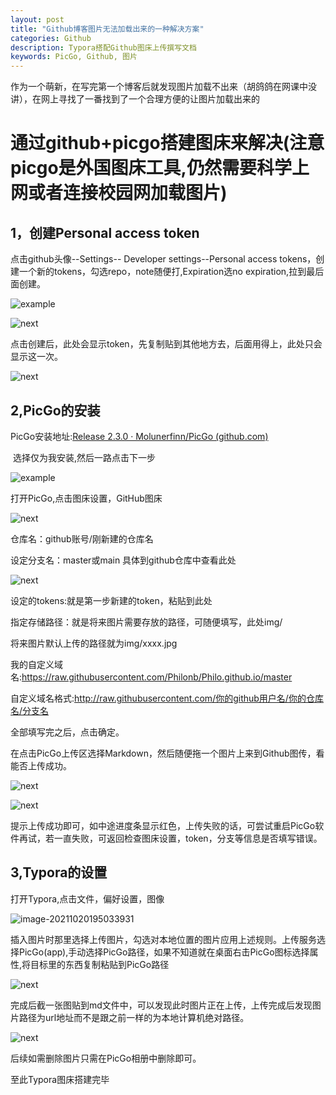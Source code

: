 ```yaml
---
layout: post
title: "Github博客图片无法加载出来的一种解决方案"
categories: Github
description: Typora搭配Github图床上传撰写文档
keywords: PicGo, Github, 图片
---
```


  作为一个萌新，在写完第一个博客后就发现图片加载不出来（胡鸽鸽在网课中没讲），在网上寻找了一番找到了一个合理方便的让图片加载出来的

# 通过github+picgo搭建图床来解决(注意picgo是外国图床工具,仍然需要科学上网或者连接校园网加载图片)

## 1，创建Personal access token

  点击github头像--Settings-- Developer settings--Personal access tokens，创建一个新的tokens，勾选repo，note随便打,Expiration选no expiration,拉到最后面创建。

  ![example](https://i.loli.net/2021/10/20/G5LgCEW1m4PXowy.png)

![next](https://i.loli.net/2021/10/20/Kcem6bfFnotkO71.png)

  点击创建后，此处会显示token，先复制贴到其他地方去，后面用得上，此处只会显示这一次。

![next](https://i.loli.net/2021/10/20/TuhMS5AzoOtyqvY.png)

## 2,PicGo的安装

   PicGo安装地址:[Release 2.3.0 · Molunerfinn/PicGo (github.com)](https://github.com/Molunerfinn/PicGo/releases/tag/v2.3.0)

​    选择仅为我安装,然后一路点击下一步

![example](https://i.loli.net/2021/10/20/fHtixaTnKgDAkV7.png)

  打开PicGo,点击图床设置，GitHub图床

![next](https://i.loli.net/2021/10/20/FvI1iOT5ZqN9gBb.png)

仓库名：github账号/刚新建的仓库名

设定分支名：master或main 具体到github仓库中查看此处

![next](https://i.loli.net/2021/10/20/J2A6mah1IDgYBuy.png)

设定的tokens:就是第一步新建的token，粘贴到此处

指定存储路径：就是将来图片需要存放的路径，可随便填写，此处img/

将来图片默认上传的路径就为img/xxxx.jpg

我的自定义域名:https://raw.githubusercontent.com/Philonb/Philo.github.io/master

自定义域名格式:http://raw.githubusercontent.com/你的github用户名/你的仓库名/分支名

全部填写完之后，点击确定。

在点击PicGo上传区选择Markdown，然后随便拖一个图片上来到Github图传，看能否上传成功。

![next](https://i.loli.net/2021/10/20/UPSguzNXqDOjEIi.png)

![next](https://i.loli.net/2021/10/20/G2DYpNQRlWAvz8C.png)

提示上传成功即可，如中途进度条显示红色，上传失败的话，可尝试重启PicGo软件再试，若一直失败，可返回检查图床设置，token，分支等信息是否填写错误。

## 3,Typora的设置

打开Typora,点击文件，偏好设置，图像

![image-20211020195033931](https://i.loli.net/2021/10/20/oUtQNu7XAep4mZY.png)

插入图片时那里选择上传图片，勾选对本地位置的图片应用上述规则。上传服务选择PicGo(app),手动选择PicGo路径，如果不知道就在桌面右击PicGo图标选择属性,将目标里的东西复制粘贴到PicGo路径

![next](https://i.loli.net/2021/10/20/5XpqHh6beOLvwES.png)

  完成后截一张图贴到md文件中，可以发现此时图片正在上传，上传完成后发现图片路径为url地址而不是跟之前一样的为本地计算机绝对路径。

![next](https://i.loli.net/2021/10/20/iH3tpN5CVrvmyPK.png)

后续如需删除图片只需在PicGo相册中删除即可。

至此Typora图床搭建完毕